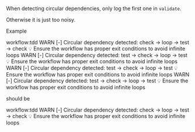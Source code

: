 When detecting circular dependencies, only log the first one in `validate`.

Otherwise it is just too noisy.



Example


workflow:tdd
  WARN [-] Circular dependency detected: check -> loop -> test -> check
    💡 Ensure the workflow has proper exit conditions to avoid infinite loops
  WARN [-] Circular dependency detected: test -> check -> loop -> test
    💡 Ensure the workflow has proper exit conditions to avoid infinite loops
  WARN [-] Circular dependency detected: test -> check -> loop -> test
    💡 Ensure the workflow has proper exit conditions to avoid infinite loops
  WARN [-] Circular dependency detected: test -> check -> loop -> test
    💡 Ensure the workflow has proper exit conditions to avoid infinite loops



should be

workflow:tdd
  WARN [-] Circular dependency detected: check -> loop -> test -> check
    💡 Ensure the workflow has proper exit conditions to avoid infinite loops
